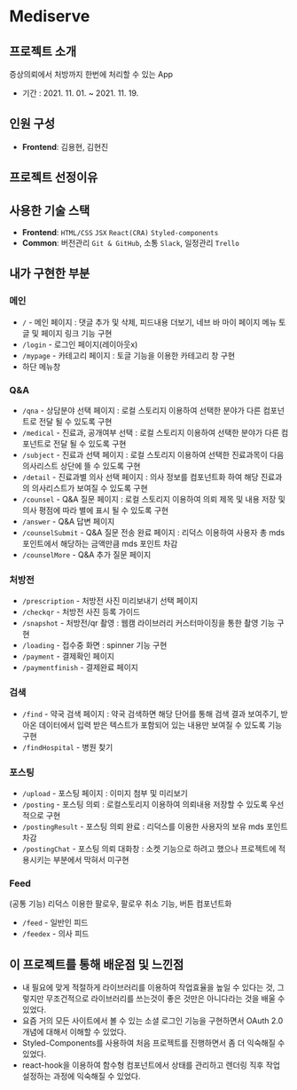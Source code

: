 # Mediserve

## 프로젝트 소개
증상의뢰에서 처방까지 한번에 처리할 수 있는 App
- 기간 : 2021. 11. 01. ~ 2021. 11. 19.

## 인원 구성
- **Frontend**: 김용현, 김현진

## 프로젝트 선정이유

## 사용한 기술 스택
- **Frontend**: `HTML/CSS` `JSX` `React(CRA)` `Styled-components`
- **Common**: 버전관리 `Git & GitHub`, 소통 `Slack`,  일정관리 `Trello`

## 내가 구현한 부분
### 메인
- `/` - 메인 페이지 : 댓글 추가 및 삭제, 피드내용 더보기, 네브 바 마이 페이지 메뉴 토글 및 페이지 링크 기능 구현
- `/login` - 로그인 페이지(레이아웃x)
- `/mypage` - 카테고리 페이지 : 토글 기능을 이용한 카테고리 창 구현
- 하단 메뉴창

### Q&A
- `/qna` - 상담분야 선택 페이지 : 로컬 스토리지 이용하여 선택한 분야가 다른 컴포넌트로 전달 될 수 있도록 구현
- `/medical` - 진료과, 공개여부 선택 : 로컬 스토리지 이용하여 선택한 분야가 다른 컴포넌트로 전달 될 수 있도록 구현
- `/subject` - 진료과 선택 페이지 : 로컬 스토리지 이용하여 선택한 진료과목이 다음 의사리스트 상단에 뜰 수 있도록 구현
- `/detail` - 진료과별 의사 선택 페이지 : 의사 정보를 컴포넌트화 하여 해당 진료과의 의사리스트가 보여질 수 있도록 구현
- `/counsel` - Q&A 질문 페이지 : 로컬 스토리지 이용하여 의뢰 제목 및 내용 저장 및 의사 평점에 따라 별에 표시 될 수 있도록 구현
- `/answer` - Q&A 답변 페이지
- `/counselSubmit` - Q&A 질문 전송 완료 페이지 : 리덕스 이용하여 사용자 총 mds 포인트에서 해당하는 금액만큼 mds 포인트 차감
- `/counselMore` - Q&A 추가 질문 페이지

### 처방전
- `/prescription` - 처방전 사진 미리보내기 선택 페이지 
- `/checkqr` - 처방전 사진 등록 가이드
- `/snapshot` - 처방전/qr 촬영 : 웹캠 라이브러리 커스터마이징을 통한 촬영 기능 구현
- `/loading` - 접수중 화면 : spinner 기능 구현
- `/payment` - 결제확인 페이지 
- `/paymentfinish` - 결제완료 페이지 

### 검색
- `/find` - 약국 검색 페이지 : 약국 검색하면 해당 단어를 통해 검색 결과 보여주기, 받아온 데이터에서 입력 받은 텍스트가 포함되어 있는 내용만 보여질 수 있도록 기능 구현
- `/findHospital` - 병원 찾기

### 포스팅
- `/upload` - 포스팅 페이지 : 이미지 첨부 및 미리보기
- `/posting` - 포스팅 의뢰 : 로컬스토리지 이용하여 의뢰내용 저장할 수 있도록 우선적으로 구현
- `/postingResult` - 포스팅 의뢰 완료 : 리덕스를 이용한 사용자의 보유 mds 포인트 차감
- `/postingChat` - 포스팅 의뢰 대화창 : 소켓 기능으로 하려고 했으나 프로젝트에 적용시키는 부분에서 막혀서 미구현

### Feed
(공통 기능) 리덕스 이용한 팔로우, 팔로우 취소 기능, 버튼 컴포넌트화
- `/feed` - 일반인 피드
- `/feedex` - 의사 피드

## 이 프로젝트를 통해 배운점 및 느낀점
- 내 필요에 맞게 적절하게 라이브러리를 이용하여 작업효율을 높일 수 있다는 것, 그렇지만 무조건적으로 라이브러리를 쓰는것이 좋은 것만은 아니다라는 것을 배울 수 있었다.
- 요즘 거의 모든 사이트에서 볼 수 있는 소셜 로그인 기능을 구현하면서 OAuth 2.0 개념에 대해서 이해할 수 있었다.
- Styled-Components를 사용하여 처음 프로젝트를 진행하면서 좀 더 익숙해질 수 있었다.
- react-hook을 이용하여 함수형 컴포넌트에서 상태를 관리하고 렌더링 직후 작업 설정하는 과정에 익숙해질 수 있었다.

